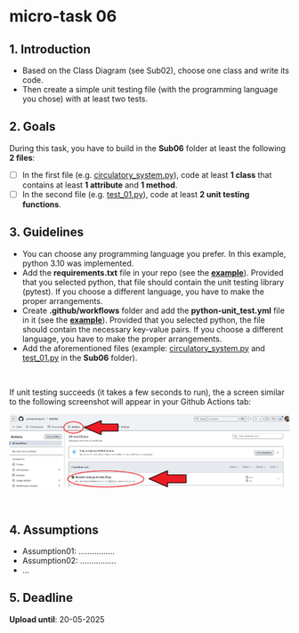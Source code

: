 # micro-task 06
## 1. Introduction
* Based on the Class Diagram (see Sub02), choose one class and write its code. 
* Then create a simple unit testing file (with the programming language you chose) with at least two tests.

## 2. Goals
During this task, you have to build in the **Sub06** folder at least the following **2 files**:
- [ ] In the first file (e.g. [circulatory_system.py](circulatory_system.py)), code at least **1 class** that contains at least **1 attribute** and **1 method**.
- [ ] In the second file (e.g. [test_01.py](test_01.py)), code at least **2 unit testing functions**.

## 3. Guidelines
* You can choose any programming language you prefer. In this example, python 3.10 was implemented.
* Add the **requirements.txt** file in your repo (see the **[example](../requirements.txt)**). Provided that you selected python, that file should contain the unit testing library (pytest). If you choose a different language, you have to make the proper arrangements.
* Create **.github/workflows** folder and add the **python-unit_test.yml** file in it (see the **[example](../.github/workflows/python-unit_test.yml)**). Provided that you selected python, the file should contain the necessary key-value pairs. If you choose a different language, you have to make the proper arrangements.
* Add the aforementioned files (example: [circulatory_system.py](circulatory_system.py) and  [test_01.py](test_01.py) in the **Sub06** folder).
<br>


If unit testing succeeds (it takes a few seconds to run), the a screen similar to the following screenshot will appear in your Github Actions tab:

<kbd>![Github Actions success screen!](githubActionsSuccessScreen.png)</kbd>

<br>

## 4. Assumptions
* Assumption01: ................
* Assumption02: ................
* ...

## 5. Deadline
**Upload until**: 20-05-2025
